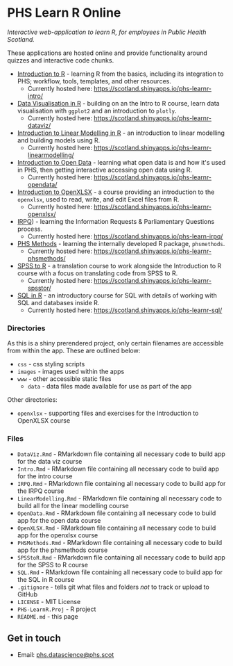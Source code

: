 # PHS Learn R Online

*Interactive web-application to learn R, for employees in Public Health Scotland.*

These applications are hosted online and provide functionality around quizzes and interactive code chunks. 

* [Introduction to R](https://github.com/Public-Health-Scotland/learnr-online/blob/master/Intro.Rmd) - learning R from the basics, including its integration to PHS; workflow, tools, templates, and other resources. 
    * Currently hosted here: https://scotland.shinyapps.io/phs-learnr-intro/
* [Data Visualisation in R](https://github.com/Public-Health-Scotland/learnr-online/blob/master/DataViz.Rmd) - building on an the Intro to R course, learn data visualisation with `ggplot2` and an introduction to `plotly`. 
    * Currently hosted here: https://scotland.shinyapps.io/phs-learnr-dataviz/
* [Introduction to Linear Modelling in R](https://github.com/Public-Health-Scotland/learnr-online/blob/master/LinearModelling.Rmd) - an introduction to linear modelling and building models using R.
    * Currently hosted here: https://scotland.shinyapps.io/phs-learnr-linearmodelling/
* [Introduction to Open Data](https://github.com/Public-Health-Scotland/learnr-online/blob/master/OpenData.Rmd) - learning what open data is and how it's used in PHS, then getting interactive accessing open data using R. 
    * Currently hosted here: https://scotland.shinyapps.io/phs-learnr-opendata/ 
* [Introduction to OpenXLSX](https://github.com/Public-Health-Scotland/learnr-online/blob/master/OpenXLSX.Rmd) - a course providing an introduction to the `openxlsx`, used to read, write, and edit Excel files from R. 
    * Currently hosted here: https://scotland.shinyapps.io/phs-learnr-openxlsx/
* [IRPQ](https://github.com/Public-Health-Scotland/learnr-online/blob/master/IRPQ.Rmd)) - learning the Information Requests & Parliamentary Questions process.
    * Currently hosted here: https://scotland.shinyapps.io/phs-learn-irpq/
* [PHS Methods](https://github.com/Public-Health-Scotland/learnr-online/blob/master/PHSMethods.Rmd) - learning the internally developed R package, `phsmethods`. 
    * Currently hosted here: https://scotland.shinyapps.io/phs-learnr-phsmethods/  
* [SPSS to R](https://github.com/Public-Health-Scotland/learnr-online/blob/master/SPSStoR.Rmd) - a translation course to work alongside the Introduction to R course with a focus on translating code from SPSS to R. 
    * Currently hosted here: https://scotland.shinyapps.io/phs-learnr-spsstor/ 
* [SQL in R](https://github.com/Public-Health-Scotland/learnr-online/blob/master/SQL.Rmd) - an introductory course for SQL with details of working with SQL and databases inside R. 
    * Currently hosted here: https://scotland.shinyapps.io/phs-learnr-sql/ 

### Directories
As this is a shiny prerendered project, only certain filenames are accessible from within the app. These are outlined below:
  * `css` - css styling scripts
  * `images` - images used within the apps
  * `www` - other accessible static files
    + `data` - data files made available for use as part of the app
    
Other directories:
  * `openxlsx` - supporting files and exercises for the Introduction to OpenXLSX course
    
### Files
  * `DataViz.Rmd` - RMarkdown file containing all necessary code to build app for the data viz course
  * `Intro.Rmd` - RMarkdown file containing all necessary code to build app for the intro course
  * `IRPQ.Rmd` - RMarkdown file containing all necessary code to build app for the IRPQ course
  * `LinearModelling.Rmd` - RMarkdown file containing all necessary code to build all for the linear modelling course
  * `OpenData.Rmd` - RMarkdown file containing all necessary code to build app for the open data course
  * `OpenXLSX.Rmd` - RMarkdown file containing all necessary code to build app for the openxlsx course
  * `PHSMethods.Rmd` - RMarkdown file containing all necessary code to build app for the phsmethods course
  * `SPSStoR.Rmd` - RMarkdown file containing all necessary code to build app for the SPSS to R course
  * `SQL.Rmd` - RMarkdown file containing all necessary code to build app for the SQL in R course
  * `.gitignore` - tells git what files and folders *not* to track or upload to GitHub
  * `LICENSE` - MIT License 
  * `PHS-LearnR.Proj` - R project
  * `README.md` - this page


## Get in touch

* Email: phs.datascience@phs.scot
